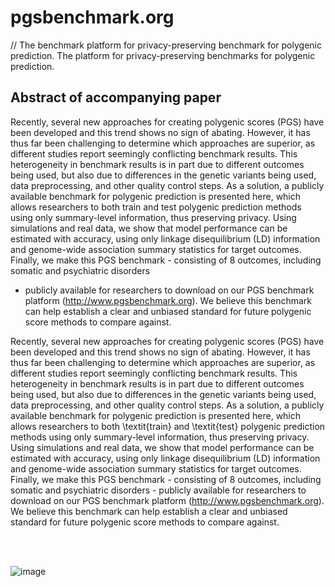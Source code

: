 # pgsbenchmark.org

// The benchmark platform for privacy-preserving benchmark for polygenic prediction.
The platform for privacy-preserving benchmarks for polygenic prediction.

## Abstract of accompanying paper

Recently, several new approaches for creating polygenic scores (PGS) have been
developed and this trend shows no sign of abating. However, it has thus far been
challenging to determine which approaches are superior, as different studies report
seemingly conflicting benchmark results. This heterogeneity in benchmark results
is in part due to different outcomes being used, but also due to differences in
the genetic variants being used, data preprocessing, and other quality control
steps. As a solution, a publicly available benchmark for polygenic prediction is
presented here, which allows researchers to both train and test polygenic prediction
methods using only summary-level information, thus preserving privacy. Using
simulations and real data, we show that model performance can be estimated with
accuracy, using only linkage disequilibrium (LD) information and genome-wide
association summary statistics for target outcomes. Finally, we make this PGS
benchmark - consisting of 8 outcomes, including somatic and psychiatric disorders
- publicly available for researchers to download on our PGS benchmark platform
(http://www.pgsbenchmark.org). We believe this benchmark can help establish a
clear and unbiased standard for future polygenic score methods to compare against.


Recently, several new approaches for creating polygenic scores (PGS) have been developed and this trend shows no sign of abating. However, it has thus far been challenging to determine which approaches are superior, as different studies report seemingly conflicting benchmark results. This heterogeneity in benchmark results is in part due to different outcomes being used, but also due to differences in the genetic variants being used, data preprocessing, and other quality control steps. As a solution, a publicly available benchmark for polygenic prediction is presented here, which allows researchers to both \textit{train} and \textit{test} polygenic prediction methods using only summary-level information, thus preserving privacy. Using simulations and real data, we show that model performance can be estimated with accuracy, using only linkage disequilibrium (LD) information and genome-wide association summary statistics for target outcomes. Finally, we make this PGS benchmark - consisting of 8 outcomes, including somatic and psychiatric disorders - publicly available for researchers to download on our PGS benchmark platform (http://www.pgsbenchmark.org). We believe this benchmark can help establish a clear and unbiased standard for future polygenic score methods to compare against. 


<br><br>


![image](https://user-images.githubusercontent.com/6292714/195577590-a8b9e900-bcd8-41ae-a7d6-edc42322cb35.png)



